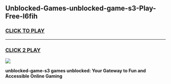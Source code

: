 
## Unblocked-Games-unblocked-game-s3-Play-Free-l6fih
<h3>
<a href="https://premium76.site?title=unblocked-game-s3&ref=12A">CLICK TO PLAY</a></h3>
<hr>

<h3>
<a href="https://premium76.site?title=unblocked-game-s3&ref=12A">CLICK 2 PLAY</a>
  
</h3>

<a href="https://premium76.site?title=unblocked-game-s3&ref=12A"><img src="https://clearcache.store/games.png"></a>


**unblocked-game-s3 games unblocked: Your Gateway to Fun and Accessible Online Gaming**
